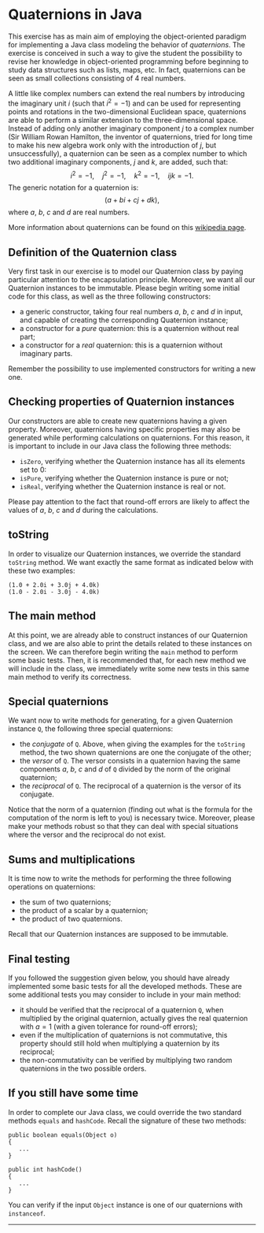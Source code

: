 
# Quaternions in Java

This exercise has as main aim of employing the object-oriented 
paradigm for implementing a Java class modeling the behavior of
*quaternions*. The exercise is conceived in such a way to give the
student the possibility to revise her knowledge in object-oriented
programming before beginning to study data structures such as lists,
maps, etc. In fact, quaternions can be seen as small collections 
consisting of 4 real numbers.

A little like complex numbers can extend the real numbers by 
introducing the imaginary unit $i$ (such that $i^2 = -1$) and 
can be used for representing points and rotations in the 
two-dimensional Euclidean space, quaternions are able to perform 
a similar extension to the three-dimensional space. Instead of
adding only another imaginary component $j$ to a complex number
(Sir William Rowan Hamilton, the inventor of quaternions, tried 
for long time to make his new algebra work only with the introduction 
of $j$, but unsuccessfully), a quaternion can be seen as a complex
number to which two additional imaginary components, $j$ and $k$, 
are added, such that:
$$
i^2 = -1, \quad j^2 = -1, \quad k^2 = -1, \quad ijk = -1 . 
$$
The generic notation for a quaternion is:
$$
(a + bi + cj + dk) ,
$$
where $a$, $b$, $c$ and $d$ are real numbers.

More information about quaternions can be found on this
[wikipedia page](https://en.wikipedia.org/wiki/Quaternion).

## Definition of the Quaternion class

Very first task in our exercise is to model our Quaternion class
by paying particular attention to the encapsulation principle. 
Moreover, we want all our Quaternion instances to be immutable. 
Please begin writing some initial code for this class, as well as 
the three following constructors:

- a generic constructor, taking four real numbers $a$, $b$, $c$ and $d$
  in input, and capable of creating the corresponding Quaternion instance;
- a constructor for a *pure* quaternion: this is a quaternion without 
  real part;
- a constructor for a *real* quaternion: this is a quaternion without
  imaginary parts.

Remember the possibility to use implemented constructors for writing 
a new one.

## Checking properties of Quaternion instances

Our constructors are able to create new quaternions having a given
property. Moreover, quaternions having specific properties may also 
be generated while performing calculations on quaternions. For this 
reason, it is important to include in our Java class the following 
three methods:

- ```isZero```, verifying whether the Quaternion instance has all its 
  elements set to 0:
- ```isPure```, verifying whether the Quaternion instance is pure or not;
- ```isReal```, verifying whether the Quaternion instance is real or not.

Please pay attention to the fact that round-off errors are likely 
to affect the values of $a$, $b$, $c$ and $d$ during the calculations.

## toString

In order to visualize our Quaternion instances, we override the
standard ```toString``` method. We want exactly the same format
as indicated below with these two examples:

	(1.0 + 2.0i + 3.0j + 4.0k)
	(1.0 - 2.0i - 3.0j - 4.0k)

## The main method

At this point, we are already able to construct instances of our
Quaternion class, and we are also able to print the details 
related to these instances on the screen. We can therefore begin
writing the ```main``` method to perform some basic tests. Then,
it is recommended that, for each new method we will include in
the class, we immediately write some new tests in this same 
main method to verify its correctness.

## Special quaternions

We want now to write methods for generating, for a given Quaternion
instance ```Q```, the following three special quaternions:

- the *conjugate* of ```Q```. Above, when giving the examples for
  the ```toString``` method, the two shown quaternions are one the
  conjugate of the other;
- the *versor* of ```Q```. The versor consists in a quaternion
  having the same components $a$, $b$, $c$ and $d$ of ```Q```
  divided by the norm of the original quaternion;
- the *reciprocal* of ```Q```. The reciprocal of a quaternion is
  the versor of its conjugate.

Notice that the norm of a quaternion (finding out what is the formula
for the computation of the norm is left to you) is necessary twice.
Moreover, please make your methods robust so that they can deal with
special situations where the versor and the reciprocal do not exist.

## Sums and multiplications

It is time now to write the methods for performing the three following
operations on quaternions:

- the sum of two quaternions;
- the product of a scalar by a quaternion;
- the product of two quaternions.

Recall that our Quaternion instances are supposed to be immutable.

## Final testing

If you followed the suggestion given below, you should have already 
implemented some basic tests for all the developed methods. These are 
some additional tests you may consider to include in your main method:

- it should be verified that the reciprocal of a quaternion ```Q```, when 
  multiplied by the original quaternion, actually gives the real quaternion
  with $a = 1$ (with a given tolerance for round-off errors);
- even if the multiplication of quaternions is not commutative, this property
  should still hold when multiplying a quaternion by its reciprocal;
- the non-commutativity can be verified by multiplying two random quaternions
  in the two possible orders.

## If you still have some time

In order to complete our Java class, we could override the two standard methods
```equals``` and ```hashCode```. Recall the signature of these two methods:

	public boolean equals(Object o)
	{
	   ...
	}
	
	public int hashCode()
	{
	   ...
	}

You can verify if the input ```Object``` instance is one of our quaternions 
with ```instanceof```.

-------------------

